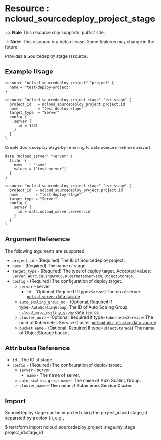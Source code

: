 # Resource : ncloud_sourcedeploy_project_stage

~> **Note** This resource only supports 'public' site.

-> **Note:** This resource is a beta release. Some features may change in the future.

Provides a Sourcedeploy stage resource.

## Example Usage

```hcl
resource "ncloud_sourcedeploy_project" "project" {
  name = "test-deploy-project"
}

resource "ncloud_sourcedeploy_project_stage" "svr_stage" {
  project_id   = ncloud_sourcedeploy_project.project.id
  name         = "test-deploy-stage"
  target_type  = "Server"
  config {
    server {
      id = 1234
    } 
  }
}

```

Create Sourcedeploy stage by referring to data sources (retrieve server).

```hcl
data "ncloud_server" "server" {
  filter {
    name   = "name"
    values = ["test-server"]
  }
}

resource "ncloud_sourcedeploy_project_stage" "svr_stage" {
  project_id  = ncloud_sourcedeploy_project.project.id
  name        = "test-deploy-stage"
  target_type = "Server"
  config {
    server {
      id = data.ncloud_server.server.id
    } 
  }
}
```

## Argument Reference

The following arguments are supported:

* `project_id` - (Required) The ID of Sourcedeploy project.
* `name` - (Required) The name of stage.
* `target_type` - (Required) The type of deploy target. Accepted values: `Server`, `AutoScalingGroup`, `KubernetesService`, `ObjectStorage`.
* `config` - (Required) The configuration of deploy target.
    * `server` - server 
        * `id` - (Optional, Required If type=`Server`) The no of server. [`ncloud_server` data source](../data-sources/server.md)
    * `auto_scaling_group_no` - (Optional, Required If type=`AutoScalingGroup`) The ID of Auto Scaling Group.  [`ncloud_auto_scaling_group` data source](../data-sources/auto_scaling_group.md)
    * `cluster_uuid` - (Optional, Required If type=`KubernetesService`) The uuid of Kubernetes Service Cluster.  [`ncloud_nks_cluster` data source](../data-sources/nks_cluster.md)
    * `bucket_name` - (Optional, Required If type=`ObjectStorage`) The name of ObjectStorage bucket.


## Attributes Reference

* `id` - The ID of stage.
* `config` - (Required) The configuration of deploy target.
    * `server` - server 
        * `name` - The name of server.
    * `auto_scaling_group_name` - The name of Auto Scaling Group.
    * `cluster_name` - The name of Kubernetes Service Cluster.

## Import

SourceDeploy stage can be imported using the project_id and stage_id separated by a colon (:), e.g.,

$ terraform import ncloud_sourcedeploy_project_stage.my_stage project_id:stage_id